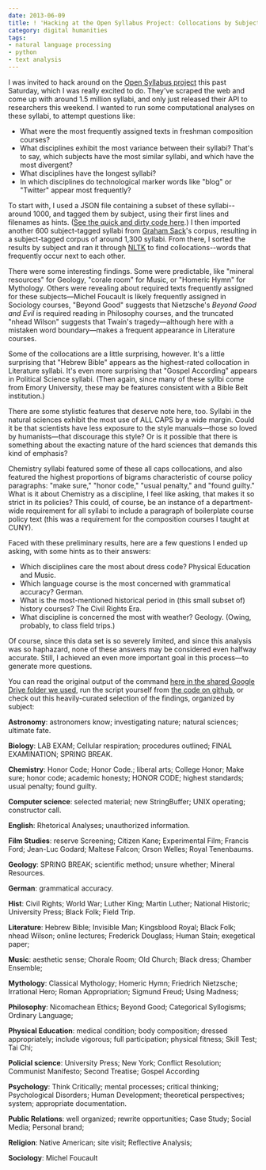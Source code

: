 ```yaml
---
date: 2013-06-09
title: ! 'Hacking at the Open Syllabus Project: Collocations by Subject'
category: digital humanities
tags:
- natural language processing
- python
- text analysis
---
```


I was invited to hack around on the [Open Syllabus project](http://opensyllabusproject.org/) this past Saturday, which I was really excited to do. They've scraped the web and come up with around 1.5 million syllabi, and only just released their API to researchers this weekend. I wanted to run some computational analyses on these syllabi, to attempt questions like:

 * What were the most frequently assigned texts in freshman composition courses?
 * What disciplines exhibit the most variance between their syllabi? That's to say, which subjects have the most similar syllabi, and which have the most divergent?
 * What disciplines have the longest syllabi?
 * In which disciplines do technological marker words like "blog" or "Twitter" appear most frequently?

To start with, I used a JSON file containing a subset of these syllabi--around 1000, and tagged them by subject, using their first lines and filenames as hints. ([See the quick and dirty code here](https://github.com/JonathanReeve/opensyllabus/blob/master/nltk_experiments/syl-data.py).) I then imported another 600 subject-tagged syllabi from [Graham Sack](https://github.com/grahamsack)'s corpus, resulting in a subject-tagged corpus of around 1,300 syllabi. From there, I sorted the results by subject and ran it through [NLTK](http://www.nltk.org) to find collocations--words that frequently occur next to each other.

There were some interesting findings. Some were predictable, like "mineral resources" for Geology, "corale room" for Music, or "Homeric Hymn" for Mythology. Others were revealing about required texts frequently assigned for these subjects—Michel Foucault is likely frequently assigned in Sociology courses, "Beyond Good" suggests that Nietzsche's _Beyond Good and Evil_ is required reading in Philosophy courses, and the truncated "nhead Wilson" suggests that Twain's tragedy—although here with a mistaken word boundary—makes a frequent appearance in Literature courses.

Some of the collocations are a little surprising, however. It's a little surprising that "Hebrew Bible" appears as the highest-rated collocation in Literature syllabi. It's even more surprising that "Gospel According" appears in Political Science syllabi. (Then again, since many of these syllbi come from Emory University, these may be features consistent with a Bible Belt institution.)

There are some stylistic features that deserve note here, too. Syllabi in the natural sciences exhibit the most use of ALL CAPS by a wide margin. Could it be that scientists have less exposure to the style manuals—those so loved by humanists—that discourage this style? Or is it possible that there is something about the exacting nature of the hard sciences that demands this kind of emphasis?

Chemistry syllabi featured some of these all caps collocations, and also featured the highest proportions of bigrams characteristic of course policy paragraphs: "make sure," "honor code," "usual penalty," and "found guilty." What is it about Chemistry as a discipline, I feel like asking, that makes it so strict in its policies? This could, of course, be an instance of a department-wide requirement for all syllabi to include a paragraph of boilerplate course policy text (this was a requirement for the composition courses I taught at CUNY).

Faced with these preliminary results, here are a few questions I ended up asking, with some hints as to their answers:

 * Which disciplines care the most about dress code? Physical Education and Music.
 * Which language course is the most concerned with grammatical accuracy? German.
 * What is the most-mentioned historical period in (this small subset of) history courses? The Civil Rights Era.
 * What discipline is concerned the most with weather? Geology. (Owing, probably, to class field trips.)

Of course, since this data set is so severely limited, and since this analysis was so haphazard, none of these answers may be considered even halfway accurate. Still, I achieved an even more important goal in this process—to generate more questions.

You can read the original output of the command [here in the shared Google Drive folder we used](https://drive.google.com/?authuser=0#folders/0B7WRJQdqro24eHgxVXA2YUdlM1U), run the script yourself from [the code on github](https://github.com/JonathanReeve/opensyllabus/tree/master/nltk_experiments), or check out this heavily-curated selection of the findings, organized by subject:

**Astronomy**: astronomers know; investigating nature; natural sciences; ultimate fate.

**Biology**: LAB EXAM; Cellular respiration; procedures outlined; FINAL EXAMINATION; SPRING BREAK.

**Chemistry**: Honor Code; Honor Code.; liberal arts; College Honor; Make sure; honor code; academic honesty; HONOR CODE; highest standards; usual penalty; found guilty.

**Computer science**: selected material; new StringBuffer; UNIX operating; constructor call.

**English**: Rhetorical Analyses; unauthorized information.

**Film Studies**: reserve Screening; Citizen Kane; Experimental Film; Francis Ford; Jean-Luc Godard; Maltese Falcon; Orson Welles; Royal Tenenbaums.

**Geology**: SPRING BREAK; scientific method; unsure whether; Mineral Resources.

**German**: grammatical accuracy.

**Hist**: Civil Rights; World War; Luther King; Martin Luther; National Historic; University Press; Black Folk; Field Trip.

**Literature**: Hebrew Bible; Invisible Man; Kingsblood Royal; Black Folk; nhead Wilson; online lectures; Frederick Douglass; Human Stain; exegetical paper;

**Music**: aesthetic sense; Chorale Room; Old Church; Black dress; Chamber Ensemble;

**Mythology**: Classical Mythology; Homeric Hymn; Friedrich Nietzsche; Irrational Hero; Roman Appropriation; Sigmund Freud; Using Madness;

**Philosophy**: Nicomachean Ethics; Beyond Good; Categorical Syllogisms; Ordinary Language;

**Physical Education**: medical condition; body composition; dressed appropriately; include vigorous; full participation; physical fitness; Skill Test; Tai Chi;

**Policial science**: University Press; New York; Conflict Resolution; Communist Manifesto; Second Treatise; Gospel According

**Psychology**: Think Critically; mental processes; critical thinking; Psychological Disorders; Human Development; theoretical perspectives; system; appropriate documentation.

**Public Relations**: well organized; rewrite opportunities; Case Study; Social Media; Personal brand;

**Religion**: Native American; site visit; Reflective Analysis;

**Sociology**: Michel Foucault
